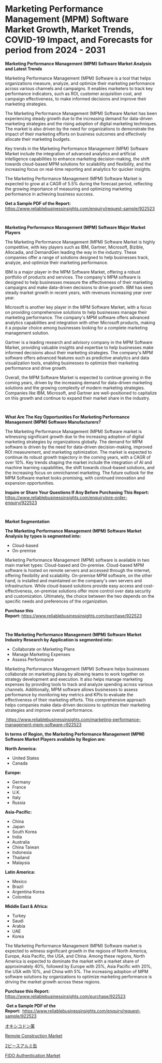 <p><h1>Marketing Performance Management (MPM) Software Market Growth, Market Trends, COVID-19 Impact, and Forecasts for period from 2024 - 2031</h1></p><p><strong>Marketing Performance Management (MPM) Software Market Analysis and Latest Trends</strong></p>
<p><p>Marketing Performance Management (MPM) Software is a tool that helps organizations measure, analyze, and optimize their marketing performance across various channels and campaigns. It enables marketers to track key performance indicators, such as ROI, customer acquisition cost, and campaign effectiveness, to make informed decisions and improve their marketing strategies.</p><p>The Marketing Performance Management (MPM) Software Market has been experiencing steady growth due to the increasing demand for data-driven marketing strategies and the rising adoption of digital marketing techniques. The market is also driven by the need for organizations to demonstrate the impact of their marketing efforts on business outcomes and effectively allocate their marketing budgets.</p><p>Key trends in the Marketing Performance Management (MPM) Software Market include the integration of advanced analytics and artificial intelligence capabilities to enhance marketing decision-making, the shift towards cloud-based MPM solutions for scalability and flexibility, and the increasing focus on real-time reporting and analytics for quicker insights.</p><p>The Marketing Performance Management (MPM) Software Market is expected to grow at a CAGR of 5.5% during the forecast period, reflecting the growing importance of measuring and optimizing marketing performance in achieving business success.</p></p>
<p><strong>Get a Sample PDF of the Report:&nbsp;</strong> <a href="https://www.reliablebusinessinsights.com/enquiry/request-sample/922523">https://www.reliablebusinessinsights.com/enquiry/request-sample/922523</a></p>
<p>&nbsp;</p>
<p><strong>Marketing Performance Management (MPM) Software Major Market Players</strong></p>
<p><p>The Marketing Performance Management (MPM) Software Market is highly competitive, with key players such as IBM, Gartner, Microsoft, Bizible, Allocadia, and DemandGen leading the way in the industry. These companies offer a range of solutions designed to help businesses track, analyze, and optimize their marketing performance.</p><p>IBM is a major player in the MPM Software Market, offering a robust portfolio of products and services. The company's MPM software is designed to help businesses measure the effectiveness of their marketing campaigns and make data-driven decisions to drive growth. IBM has seen steady market growth in recent years, with revenues increasing year over year.</p><p>Microsoft is another key player in the MPM Software Market, with a focus on providing comprehensive solutions to help businesses manage their marketing performance. The company's MPM software offers advanced analytics capabilities and integration with other Microsoft products, making it a popular choice among businesses looking for a complete marketing management solution.</p><p>Gartner is a leading research and advisory company in the MPM Software Market, providing valuable insights and expertise to help businesses make informed decisions about their marketing strategies. The company's MPM software offers advanced features such as predictive analytics and data visualization tools, enabling businesses to optimize their marketing performance and drive growth.</p><p>Overall, the MPM Software Market is expected to continue growing in the coming years, driven by the increasing demand for data-driven marketing solutions and the growing complexity of modern marketing strategies. Companies like IBM, Microsoft, and Gartner are well-positioned to capitalize on this growth and continue to expand their market share in the industry.</p></p>
<p>&nbsp;</p>
<p><strong>What Are The Key Opportunities For Marketing Performance Management (MPM) Software Manufacturers?</strong></p>
<p><p>The Marketing Performance Management (MPM) Software market is witnessing significant growth due to the increasing adoption of digital marketing strategies by organizations globally. The demand for MPM software is driven by the need for data-driven decision-making, improved ROI measurement, and marketing optimization. The market is expected to continue its robust growth trajectory in the coming years, with a CAGR of over 10%. Key trends shaping the market include the integration of AI and machine learning capabilities, the shift towards cloud-based solutions, and the increasing focus on omnichannel marketing. The future outlook for the MPM Software market looks promising, with continued innovation and expansion opportunities.</p></p>
<p><strong>Inquire or Share Your Questions If Any Before Purchasing This Report:</strong> <a href="https://www.reliablebusinessinsights.com/enquiry/pre-order-enquiry/922523">https://www.reliablebusinessinsights.com/enquiry/pre-order-enquiry/922523</a></p>
<p>&nbsp;</p>
<p><strong>Market Segmentation</strong></p>
<p><strong>The Marketing Performance Management (MPM) Software Market Analysis by types is segmented into:</strong></p>
<p><ul><li>Cloud-based</li><li>On-premise</li></ul></p>
<p><p>Marketing Performance Management (MPM) software is available in two main market types: Cloud-based and On-premise. Cloud-based MPM software is hosted on remote servers and accessed through the internet, offering flexibility and scalability. On-premise MPM software, on the other hand, is installed and maintained on the company's own servers and infrastructure. While cloud-based solutions provide easy access and cost-effectiveness, on-premise solutions offer more control over data security and customization. Ultimately, the choice between the two depends on the specific needs and preferences of the organization.</p></p>
<p><strong>Purchase this Report:&nbsp;</strong><a href="https://www.reliablebusinessinsights.com/purchase/922523">https://www.reliablebusinessinsights.com/purchase/922523</a></p>
<p>&nbsp;</p>
<p><strong>The Marketing Performance Management (MPM) Software Market Industry Research by Application is segmented into:</strong></p>
<p><ul><li>Collaborate on Marketing Plans</li><li>Manage Marketing Expenses</li><li>Assess Performance</li></ul></p>
<p><p>Marketing Performance Management (MPM) Software helps businesses collaborate on marketing plans by allowing teams to work together on strategy development and execution. It also helps manage marketing expenses by providing tools to track and analyze spending across various channels. Additionally, MPM software allows businesses to assess performance by monitoring key metrics and KPIs to evaluate the effectiveness of their marketing efforts. This comprehensive approach helps companies make data-driven decisions to optimize their marketing strategies and improve overall performance.</p></p>
<p><a href="https://www.reliablebusinessinsights.com/marketing-performance-management-mpm-software-r922523">&nbsp;https://www.reliablebusinessinsights.com/marketing-performance-management-mpm-software-r922523</a></p>
<p><strong>In terms of Region, the Marketing Performance Management (MPM) Software Market Players available by Region are:</strong></p>
<p>
    <p> <strong> North America: </strong>
        <ul>
            <li>United States</li>
            <li>Canada</li>
        </ul>
        </p> 
    <p> <strong> Europe: </strong>
        <ul>
            <li>Germany</li>
            <li>France</li>
            <li>U.K.</li>
            <li>Italy</li>
            <li>Russia</li>
        </ul>
        </p> 
    <p> <strong> Asia-Pacific: </strong>
        <ul>
            <li>China</li>
            <li>Japan</li>
            <li>South Korea</li>
            <li>India</li>
            <li>Australia</li>
            <li>China Taiwan</li>
            <li>Indonesia</li>
            <li>Thailand</li>
            <li>Malaysia</li>
        </ul>
        </p> 
    <p> <strong> Latin America: </strong>
        <ul>
            <li>Mexico</li>
            <li>Brazil</li>
            <li>Argentina Korea</li>
            <li>Colombia</li>
        </ul>
        </p> 
    <p> <strong> Middle East & Africa: </strong>
        <ul>
            <li>Turkey</li>
            <li>Saudi</li>
            <li>Arabia</li>
            <li>UAE</li>
            <li>Korea</li>
        </ul>
    </p>
    </p>
<p><p>The Marketing Performance Management (MPM) Software market is expected to witness significant growth in the regions of North America, Europe, Asia Pacific, the USA, and China. Among these regions, North America is expected to dominate the market with a market share of approximately 40%, followed by Europe with 25%, Asia Pacific with 20%, the USA with 10%, and China with 5%. The increasing adoption of MPM software solutions by organizations to optimize marketing performance is driving the market growth across these regions.</p></p>
<p><strong>Purchase this Report: </strong><a href="https://www.reliablebusinessinsights.com/purchase/922523">https://www.reliablebusinessinsights.com/purchase/922523</a></p>
<p>&nbsp;<strong>Get a Sample PDF of the Report:&nbsp;&nbsp;</strong><a href="https://www.reliablebusinessinsights.com/enquiry/request-sample/922523">https://www.reliablebusinessinsights.com/enquiry/request-sample/922523</a></p>
<p><strong></strong></p>
<p><p><a href="https://github.com/moulafa/Market-Research-Report-List-2/blob/main/9636272181843.md">オキシコドン薬</a></p><p><a href="https://github.com/rslnowrouzi/Market-Research-Report-List-1/blob/main/remote-construction-market.md">Remote Construction Market</a></p><p><a href="https://github.com/SantosDicki04/Market-Research-Report-List-2/blob/main/7895166181844.md">2ピースアルミ缶</a></p><p><a href="https://github.com/syaifulanwaramsyori/Market-Research-Report-List-1/blob/main/fido-authentication-market.md">FIDO Authentication Market</a></p></p>
